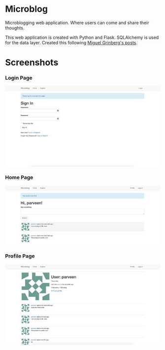 # Microblog
Microblogging web application. Where users can come and share their thoughts.

This web application is created with Python and Flask. SQLAlchemy is used for the data layer. Created this following [Miguel Grinberg's posts](https://blog.miguelgrinberg.com/post/the-flask-mega-tutorial-part-i-hello-world).

# Screenshots

### Login Page
![Alt text](webappscreenshots/login_page.png?raw=true "Title")

### Home Page
![Alt text](webappscreenshots/home_page.png?raw=true "Title")

### Profile Page
![Alt text](webappscreenshots/profile_page.png?raw=true "Title")
